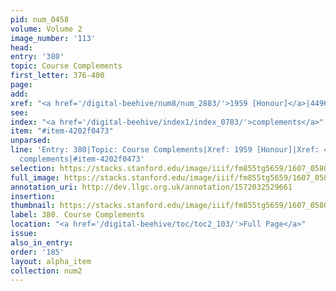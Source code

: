 ```yaml
---
pid: num_0458
volume: Volume 2
image_number: '113'
head:
entry: '380'
topic: Course Complements
first_letter: 376-400
page:
add:
xref: "<a href='/digital-beehive/num8/num_2883/'>1959 [Honour]</a>|4496 [PAGE_MISSING]"
see:
index: "<a href='/digital-beehive/index1/index_0783/'>complements</a>"
item: "#item-4202f0473"
unparsed:
line: 'Entry: 380|Topic: Course Complements|Xref: 1959 [Honour]|Xref: 4496 [PAGE_MISSING]|Index:
  complements|#item-4202f0473'
selection: https://stacks.stanford.edu/image/iiif/fm855tg5659/1607_0580/331,243,2979,744/full/0/default.jpg
full_image: https://stacks.stanford.edu/image/iiif/fm855tg5659/1607_0580/full/full/0/default.jpg
annotation_uri: http://dev.llgc.org.uk/annotation/1572032529661
insertion:
thumbnail: https://stacks.stanford.edu/image/iiif/fm855tg5659/1607_0580/331,243,600,180/250,/0/default.jpg
label: 380. Course Complements
location: "<a href='/digital-beehive/toc/toc2_103/'>Full Page</a>"
issue:
also_in_entry:
order: '185'
layout: alpha_item
collection: num2
---
```

